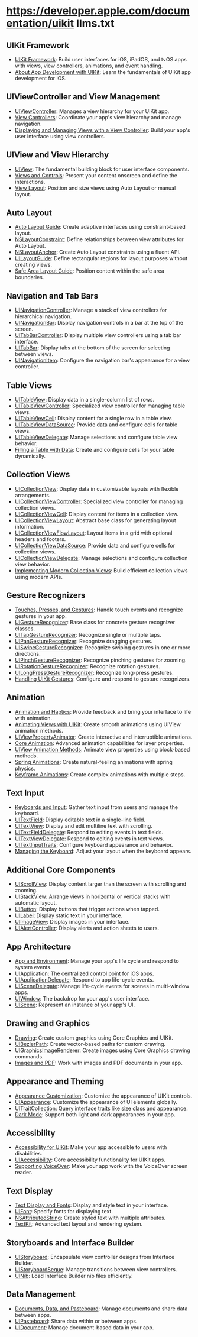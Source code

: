 # https://developer.apple.com/documentation/uikit llms.txt

## UIKit Framework
- [UIKit Framework](https://developer.apple.com/documentation/uikit): Build user interfaces for iOS, iPadOS, and tvOS apps with views, view controllers, animations, and event handling.
- [About App Development with UIKit](https://developer.apple.com/documentation/uikit/about-app-development-with-uikit): Learn the fundamentals of UIKit app development for iOS.

## UIViewController and View Management
- [UIViewController](https://developer.apple.com/documentation/uikit/uiviewcontroller): Manages a view hierarchy for your UIKit app.
- [View Controllers](https://developer.apple.com/documentation/uikit/view-controllers): Coordinate your app's view hierarchy and manage navigation.
- [Displaying and Managing Views with a View Controller](https://developer.apple.com/documentation/uikit/displaying-and-managing-views-with-a-view-controller): Build your app's user interface using view controllers.

## UIView and View Hierarchy
- [UIView](https://developer.apple.com/documentation/uikit/uiview): The fundamental building block for user interface components.
- [Views and Controls](https://developer.apple.com/documentation/uikit/views-and-controls): Present your content onscreen and define the interactions.
- [View Layout](https://developer.apple.com/documentation/uikit/view-layout): Position and size views using Auto Layout or manual layout.

## Auto Layout
- [Auto Layout Guide](https://developer.apple.com/documentation/uikit/view-layout): Create adaptive interfaces using constraint-based layout.
- [NSLayoutConstraint](https://developer.apple.com/documentation/uikit/nslayoutconstraint): Define relationships between view attributes for Auto Layout.
- [NSLayoutAnchor](https://developer.apple.com/documentation/uikit/nslayoutanchor): Create Auto Layout constraints using a fluent API.
- [UILayoutGuide](https://developer.apple.com/documentation/uikit/uilayoutguide): Define rectangular regions for layout purposes without creating views.
- [Safe Area Layout Guide](https://developer.apple.com/documentation/uikit/uiview/positioning-content-relative-to-the-safe-area): Position content within the safe area boundaries.

## Navigation and Tab Bars
- [UINavigationController](https://developer.apple.com/documentation/uikit/uinavigationcontroller): Manage a stack of view controllers for hierarchical navigation.
- [UINavigationBar](https://developer.apple.com/documentation/uikit/uinavigationbar): Display navigation controls in a bar at the top of the screen.
- [UITabBarController](https://developer.apple.com/documentation/uikit/uitabbarcontroller): Display multiple view controllers using a tab bar interface.
- [UITabBar](https://developer.apple.com/documentation/uikit/uitabbar): Display tabs at the bottom of the screen for selecting between views.
- [UINavigationItem](https://developer.apple.com/documentation/uikit/uinavigationitem): Configure the navigation bar's appearance for a view controller.

## Table Views
- [UITableView](https://developer.apple.com/documentation/uikit/uitableview): Display data in a single-column list of rows.
- [UITableViewController](https://developer.apple.com/documentation/uikit/uitableviewcontroller): Specialized view controller for managing table views.
- [UITableViewCell](https://developer.apple.com/documentation/uikit/uitableviewcell): Display content for a single row in a table view.
- [UITableViewDataSource](https://developer.apple.com/documentation/uikit/uitableviewdatasource): Provide data and configure cells for table views.
- [UITableViewDelegate](https://developer.apple.com/documentation/uikit/uitableviewdelegate): Manage selections and configure table view behavior.
- [Filling a Table with Data](https://developer.apple.com/documentation/uikit/views-and-controls/table-views/filling-a-table-with-data): Create and configure cells for your table dynamically.

## Collection Views
- [UICollectionView](https://developer.apple.com/documentation/uikit/uicollectionview): Display data in customizable layouts with flexible arrangements.
- [UICollectionViewController](https://developer.apple.com/documentation/uikit/uicollectionviewcontroller): Specialized view controller for managing collection views.
- [UICollectionViewCell](https://developer.apple.com/documentation/uikit/uicollectionviewcell): Display content for items in a collection view.
- [UICollectionViewLayout](https://developer.apple.com/documentation/uikit/uicollectionviewlayout): Abstract base class for generating layout information.
- [UICollectionViewFlowLayout](https://developer.apple.com/documentation/uikit/uicollectionviewflowlayout): Layout items in a grid with optional headers and footers.
- [UICollectionViewDataSource](https://developer.apple.com/documentation/uikit/uicollectionviewdatasource): Provide data and configure cells for collection views.
- [UICollectionViewDelegate](https://developer.apple.com/documentation/uikit/uicollectionviewdelegate): Manage selections and configure collection view behavior.
- [Implementing Modern Collection Views](https://developer.apple.com/documentation/uikit/views-and-controls/collection-views/implementing-modern-collection-views): Build efficient collection views using modern APIs.

## Gesture Recognizers
- [Touches, Presses, and Gestures](https://developer.apple.com/documentation/uikit/touches-presses-and-gestures): Handle touch events and recognize gestures in your app.
- [UIGestureRecognizer](https://developer.apple.com/documentation/uikit/uigesturerecognizer): Base class for concrete gesture recognizer classes.
- [UITapGestureRecognizer](https://developer.apple.com/documentation/uikit/uitapgesturerecognizer): Recognize single or multiple taps.
- [UIPanGestureRecognizer](https://developer.apple.com/documentation/uikit/uipangesturerecognizer): Recognize dragging gestures.
- [UISwipeGestureRecognizer](https://developer.apple.com/documentation/uikit/uiswipegesturerecognizer): Recognize swiping gestures in one or more directions.
- [UIPinchGestureRecognizer](https://developer.apple.com/documentation/uikit/uipinchgesturerecognizer): Recognize pinching gestures for zooming.
- [UIRotationGestureRecognizer](https://developer.apple.com/documentation/uikit/uirotationgesturerecognizer): Recognize rotation gestures.
- [UILongPressGestureRecognizer](https://developer.apple.com/documentation/uikit/uilongpressgesturerecognizer): Recognize long-press gestures.
- [Handling UIKit Gestures](https://developer.apple.com/documentation/uikit/touches-presses-and-gestures/handling-uikit-gestures): Configure and respond to gesture recognizers.

## Animation
- [Animation and Haptics](https://developer.apple.com/documentation/uikit/animation-and-haptics): Provide feedback and bring your interface to life with animation.
- [Animating Views with UIKit](https://developer.apple.com/documentation/uikit/animation-and-haptics/property-based-animations): Create smooth animations using UIView animation methods.
- [UIViewPropertyAnimator](https://developer.apple.com/documentation/uikit/uiviewpropertyanimator): Create interactive and interruptible animations.
- [Core Animation](https://developer.apple.com/documentation/quartzcore): Advanced animation capabilities for layer properties.
- [UIView Animation Methods](https://developer.apple.com/documentation/uikit/uiview/animating-views-with-block-based-methods): Animate view properties using block-based methods.
- [Spring Animations](https://developer.apple.com/documentation/uikit/uiview/animating-views-with-spring-physics): Create natural-feeling animations with spring physics.
- [Keyframe Animations](https://developer.apple.com/documentation/uikit/uiview/animating-views-using-keyframe-animations): Create complex animations with multiple steps.

## Text Input
- [Keyboards and Input](https://developer.apple.com/documentation/uikit/keyboards-and-input): Gather text input from users and manage the keyboard.
- [UITextField](https://developer.apple.com/documentation/uikit/uitextfield): Display editable text in a single-line field.
- [UITextView](https://developer.apple.com/documentation/uikit/uitextview): Display and edit multiline text with scrolling.
- [UITextFieldDelegate](https://developer.apple.com/documentation/uikit/uitextfielddelegate): Respond to editing events in text fields.
- [UITextViewDelegate](https://developer.apple.com/documentation/uikit/uitextviewdelegate): Respond to editing events in text views.
- [UITextInputTraits](https://developer.apple.com/documentation/uikit/uitextinputtraits): Configure keyboard appearance and behavior.
- [Managing the Keyboard](https://developer.apple.com/documentation/uikit/keyboards-and-input/adjusting-your-layout-when-the-keyboard-appears): Adjust your layout when the keyboard appears.

## Additional Core Components
- [UIScrollView](https://developer.apple.com/documentation/uikit/uiscrollview): Display content larger than the screen with scrolling and zooming.
- [UIStackView](https://developer.apple.com/documentation/uikit/uistackview): Arrange views in horizontal or vertical stacks with automatic layout.
- [UIButton](https://developer.apple.com/documentation/uikit/uibutton): Display buttons that trigger actions when tapped.
- [UILabel](https://developer.apple.com/documentation/uikit/uilabel): Display static text in your interface.
- [UIImageView](https://developer.apple.com/documentation/uikit/uiimageview): Display images in your interface.
- [UIAlertController](https://developer.apple.com/documentation/uikit/uialertcontroller): Display alerts and action sheets to users.

## App Architecture
- [App and Environment](https://developer.apple.com/documentation/uikit/app-and-environment): Manage your app's life cycle and respond to system events.
- [UIApplication](https://developer.apple.com/documentation/uikit/uiapplication): The centralized control point for iOS apps.
- [UIApplicationDelegate](https://developer.apple.com/documentation/uikit/uiapplicationdelegate): Respond to app life-cycle events.
- [UISceneDelegate](https://developer.apple.com/documentation/uikit/uiscenedelegate): Manage life-cycle events for scenes in multi-window apps.
- [UIWindow](https://developer.apple.com/documentation/uikit/uiwindow): The backdrop for your app's user interface.
- [UIScene](https://developer.apple.com/documentation/uikit/uiscene): Represent an instance of your app's UI.

## Drawing and Graphics
- [Drawing](https://developer.apple.com/documentation/uikit/drawing): Create custom graphics using Core Graphics and UIKit.
- [UIBezierPath](https://developer.apple.com/documentation/uikit/uibezierpath): Create vector-based paths for custom drawing.
- [UIGraphicsImageRenderer](https://developer.apple.com/documentation/uikit/uigraphicsimagerenderer): Create images using Core Graphics drawing commands.
- [Images and PDF](https://developer.apple.com/documentation/uikit/images-and-pdf): Work with images and PDF documents in your app.

## Appearance and Theming
- [Appearance Customization](https://developer.apple.com/documentation/uikit/appearance-customization): Customize the appearance of UIKit controls.
- [UIAppearance](https://developer.apple.com/documentation/uikit/uiappearance): Customize the appearance of UI elements globally.
- [UITraitCollection](https://developer.apple.com/documentation/uikit/uitraitcollection): Query interface traits like size class and appearance.
- [Dark Mode](https://developer.apple.com/documentation/uikit/appearance-customization/supporting-dark-mode-in-your-interface): Support both light and dark appearances in your app.

## Accessibility
- [Accessibility for UIKit](https://developer.apple.com/documentation/uikit/accessibility-for-uikit): Make your app accessible to users with disabilities.
- [UIAccessibility](https://developer.apple.com/documentation/uikit/uiaccessibility): Core accessibility functionality for UIKit apps.
- [Supporting VoiceOver](https://developer.apple.com/documentation/uikit/supporting-voiceover-in-your-app): Make your app work with the VoiceOver screen reader.

## Text Display
- [Text Display and Fonts](https://developer.apple.com/documentation/uikit/text-display-and-fonts): Display and style text in your interface.
- [UIFont](https://developer.apple.com/documentation/uikit/uifont): Specify fonts for displaying text.
- [NSAttributedString](https://developer.apple.com/documentation/foundation/nsattributedstring): Create styled text with multiple attributes.
- [TextKit](https://developer.apple.com/documentation/uikit/textkit): Advanced text layout and rendering system.

## Storyboards and Interface Builder
- [UIStoryboard](https://developer.apple.com/documentation/uikit/uistoryboard): Encapsulate view controller designs from Interface Builder.
- [UIStoryboardSegue](https://developer.apple.com/documentation/uikit/uistoryboardsegue): Manage transitions between view controllers.
- [UINib](https://developer.apple.com/documentation/uikit/uinib): Load Interface Builder nib files efficiently.

## Data Management
- [Documents, Data, and Pasteboard](https://developer.apple.com/documentation/uikit/documents-data-and-pasteboard): Manage documents and share data between apps.
- [UIPasteboard](https://developer.apple.com/documentation/uikit/uipasteboard): Share data within or between apps.
- [UIDocument](https://developer.apple.com/documentation/uikit/uidocument): Manage document-based data in your app.